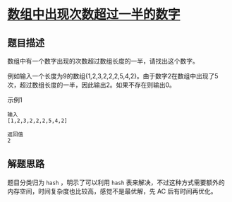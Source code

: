 # [数组中出现次数超过一半的数字](https://www.nowcoder.com/practice/e8a1b01a2df14cb2b228b30ee6a92163?tpId=13&tqId=11181&rp=1&ru=%2Fta%2Fcoding-interviews&qru=%2Fta%2Fcoding-interviews%2Fquestion-ranking&tab=answerKey)

## 题目描述

数组中有一个数字出现的次数超过数组长度的一半，请找出这个数字。

例如输入一个长度为9的数组{1,2,3,2,2,2,5,4,2}。由于数字2在数组中出现了5次，超过数组长度的一半，因此输出2。如果不存在则输出0。


示例1

```
输入
[1,2,3,2,2,2,5,4,2]

返回值
2
```

## 解题思路

题目分类归为 `hash` ，明示了可以利用 `hash` 表来解决，不过这种方式需要额外的内存空间，时间复杂度也比较高，感觉不是最优解，先 AC 后有时间再优化。
